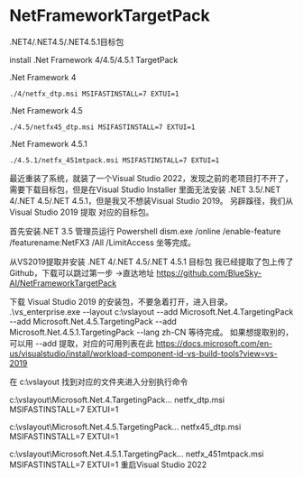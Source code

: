 # NetFrameworkTargetPack
.NET4/.NET4.5/.NET4.5.1目标包

install .Net Framework 4/4.5/4.5.1 TargetPack

.Net Framework 4

`./4/netfx_dtp.msi MSIFASTINSTALL=7 EXTUI=1`

.Net Framework 4.5

`./4.5/netfx45_dtp.msi MSIFASTINSTALL=7 EXTUI=1`

.Net Framework 4.5.1

`./4.5.1/netfx_451mtpack.msi MSIFASTINSTALL=7 EXTUI=1`


最近重装了系统，就装了一个Visual Studio 2022，发现之前的老项目打不开了，需要下载目标包，但是在Visual Studio Installer 里面无法安装 .NET 3.5/.NET 4/.NET 4.5/.NET 4.5.1，但是我又不想装Visual Studio 2019。
另辟蹊径，我们从Visual Studio 2019 提取 对应的目标包。

首先安装.NET 3.5
管理员运行 Powershell
dism.exe /online /enable-feature /featurename:NetFX3 /All /LimitAccess
坐等完成。

从VS2019提取并安装 .NET 4/.NET 4.5/.NET 4.5.1 目标包
我已经提取了包上传了Github，下载可以跳过第一步 →直达地址 https://github.com/BlueSky-AI/NetFrameworkTargetPack

下载 Visual Studio 2019 的安装包，不要急着打开，进入目录。
.\vs_enterprise.exe --layout c:\vslayout --add Microsoft.Net.4.TargetingPack --add Microsoft.Net.4.5.TargetingPack --add Microsoft.Net.4.5.1.TargetingPack --lang zh-CN
等待完成。
如果想提取别的，可以用 --add 提取，对应的可用列表在此
https://docs.microsoft.com/en-us/visualstudio/install/workload-component-id-vs-build-tools?view=vs-2019

在 c:\vslayout 找到对应的文件夹进入分别执行命令

c:\vslayout\Microsoft.Net.4.TargetingPack...
netfx_dtp.msi MSIFASTINSTALL=7 EXTUI=1

c:\vslayout\Microsoft.Net.4.5.TargetingPack...
netfx45_dtp.msi MSIFASTINSTALL=7 EXTUI=1

c:\vslayout\Microsoft.Net.4.5.1.TargetingPack...
netfx_451mtpack.msi MSIFASTINSTALL=7 EXTUI=1
重启Visual Studio 2022
